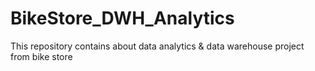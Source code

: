 # BikeStore_DWH_Analytics
This repository contains about data analytics &amp; data warehouse project from bike store 
